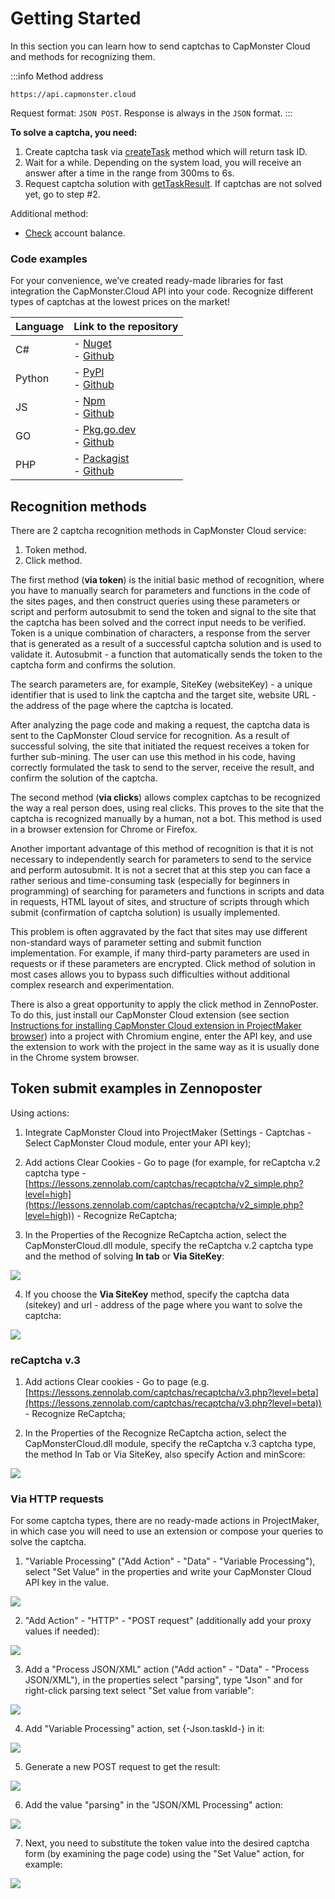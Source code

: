 ﻿---
sidebar_position: 0
sidebar_label: Getting Started
---


# Getting Started

In this section you can learn how to send captchas to CapMonster Cloud and methods for recognizing them.

:::info Method address
```http
https://api.capmonster.cloud
```
Request format: `JSON POST`.
Response is always in the `JSON` format.
:::


**To solve a captcha, you need:**

1. Create captcha task via [createTask](api/methods/create-task.md) method which will return task ID.
2. Wait for a while. Depending on the system load, you will receive an answer after a time in the range from 300ms to 6s.
3. Request captcha solution with [getTaskResult](api/methods/get-task-result.md). If captchas are not solved yet, go to step #2. 

Additional method:

- [Check](api/methods/get-balance.md) account balance.

### Code examples

For your convenience, we’ve created ready-made libraries for fast integration the CapMonster.Cloud API into your code. Recognize different types of captchas at the lowest prices on the market!

|**Language**|**Link to the repository**|
| :- | :- | 
|С#|- [Nuget](https://www.nuget.org/packages/Zennolab.CapMonsterCloud.Client)<br /> - [Github](https://github.com/ZennoLab/capmonstercloud-client-dotnet) |
|Python|- [PyPl](https://pypi.org/project/capmonstercloudclient/)<br /> - [Github](https://github.com/ZennoLab/capmonstercloud-client-python)|
|JS|- [Npm](https://www.npmjs.com/package/@zennolab_com/capmonstercloud-client)<br /> - [Github](https://github.com/ZennoLab/capmonstercloud-client-js)|
|GO|- [Pkg.go.dev](https://pkg.go.dev/github.com/ZennoLab/capmonstercloud-client-go)<br /> - [Github](https://github.com/ZennoLab/capmonstercloud-client-go)|
|PHP|- [Packagist](https://packagist.org/packages/zennolab/capmonstercloud.client)<br /> - [Github](https://github.com/ZennoLab/capmonstercloud-client-php)|


## Recognition methods

There are 2 captcha recognition methods in CapMonster Cloud service:

1. Token method.
2. Click method.

The first method (**via token**) is the initial basic method of recognition, where you have to manually search for parameters and functions in the code of the sites pages, and then construct queries using these parameters or script and perform autosubmit to send the token and signal to the site that the captcha has been solved and the correct input needs to be verified. Token is a unique combination of characters, a response from the server that is generated as a result of a successful captcha solution and is used to validate it. Autosubmit - a function that automatically sends the token to the captcha form and confirms the solution. 

The search parameters are, for example, SiteKey (websiteKey) - a unique identifier that is used to link the captcha and the target site, website URL - the address of the page where the captcha is located. 

After analyzing the page code and making a request, the captcha data is sent to the CapMonster Cloud service for recognition. As a result of successful solving, the site that initiated the request receives a token for further sub-mining. The user can use this method in his code, having correctly formulated the task to send to the server, receive the result, and confirm the solution of the captcha. 

The second method (**via clicks**) allows complex captchas to be recognized the way a real person does, using real clicks. This proves to the site that the captcha is recognized manually by a human, not a bot. This method is used in a browser extension for Chrome or Firefox. 

Another important advantage of this method of recognition is that it is not necessary to independently search for parameters to send to the service and perform autosubmit. It is not a secret that at this step you can face a rather serious and time-consuming task (especially for beginners in programming) of searching for parameters and functions in scripts and data in requests, HTML layout of sites, and structure of scripts through which submit (confirmation of captcha solution) is usually implemented.

This problem is often aggravated by the fact that sites may use different non-standard ways of parameter setting and submit function implementation. For example, if many third-party parameters are used in requests or if these parameters are encrypted. Click method of solution in most cases allows you to bypass such difficulties without additional complex research and experimentation. 

There is also a great opportunity to apply the click method in ZennoPoster. To do this, just install our CapMonster Cloud extension (see section [Instructions for installing CapMonster Cloud extension in ProjectMaker browser](extension/install-instruction.md)) into a project with Chromium engine, enter the API key, and use the extension to work with the project in the same way as it is usually done in the Chrome system browser. 

## Token submit examples in Zennoposter

Using actions:

1. Integrate CapMonster Cloud into ProjectMaker (Settings - Captchas - Select CapMonster Cloud module, enter your API key);

2. Add actions Clear Cookies - Go to page (for example, for reCaptcha v.2 captcha type - [https://lessons.zennolab.com/captchas/recaptcha/v2_simple.php?level=high](https://lessons.zennolab.com/captchas/recaptcha/v2_simple.php?level=high)) - Recognize ReCaptcha;

3. In the Properties of the Recognize ReCaptcha action, select the CapMonsterCloud.dll module, specify the reCaptcha v.2 captcha type and the method of solving **In tab** or **Via SiteKey**:

![](./images/getting-started-1.png)

4. If you choose the **Via SiteKey** method, specify the captcha data (sitekey) and url - address of the page where you want to solve the captcha: 

![](./images/getting-started-2.png)

### reCaptcha v.3

1. Add actions Clear cookies - Go to page (e.g. [https://lessons.zennolab.com/captchas/recaptcha/v3.php?level=beta](https://lessons.zennolab.com/captchas/recaptcha/v3.php?level=beta)) - Recognize ReCaptcha;

2. In the Properties of the Recognize ReCaptcha action, select the CapMonsterCloud.dll module, specify the reCaptcha v.3 captcha type, the method In Tab or Via SiteKey, also specify Action and minScore:

![](./images/getting-started-3.png)

<!-- ### hCaptcha 

1. Add the action "Recognize hCaptcha" to your project, where you have already navigated to the page with the captcha;

2. In the Properties of the Recognize hCaptcha action, select the In Tab or Via SiteKey method (when selecting this method, you will need to specify the SiteKey and the URL where the captcha is located):

![](./images/getting-started-4.png) --> 

### Via HTTP requests

For some captcha types, there are no ready-made actions in ProjectMaker, in which case you will need to use an extension or compose your queries to solve the captcha. 

1. "Variable Processing" ("Add Action" - "Data" - "Variable Processing"), select "Set Value" in the properties and write your CapMonster Cloud API key in the value.

![](./images/getting-started-5.png)

2. "Add Action" - "HTTP" - "POST request" (additionally add your proxy values if needed):

![](./images/getting-started-6.png)

3. Add a "Process JSON/XML" action ("Add action" - "Data" - "Process JSON/XML"), in the properties select "parsing", type "Json" and for right-click parsing text select "Set value from variable": 

![](./images/getting-started-7.png)

4. Add "Variable Processing" action, set \{-Json.taskId-\} in it: 

![](./images/getting-started-8.png)

5. Generate a new POST request to get the result:

![](./images/getting-started-9.png)

6. Add the value "parsing" in the "JSON/XML Processing" action: 

![](./images/getting-started-10.png)

7. Next, you need to substitute the token value into the desired captcha form (by examining the page code) using the "Set Value" action, for example: 

![](./images/getting-started-11.png)